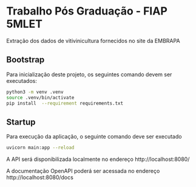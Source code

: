# Trabalho Pós Graduação - FIAP 5MLET

Extração dos dados de vitivinicultura fornecidos no site da EMBRAPA

## Bootstrap

Para inicialização deste projeto, os seguintes comando devem ser executados:

```bash
python3 -m venv .venv
source .venv/bin/activate
pip install  --requirement requirements.txt
```

## Startup

Para execução da aplicação, o seguinte comando deve ser executado

```bash
uvicorn main:app --reload
```

A API será disponibilizada localmente no endereço http://localhost:8080/

A documentação OpenAPI poderá ser acessada no endereço http://localhost:8080/docs